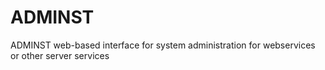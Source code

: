 ADMINST
=======

ADMINST web-based interface for system administration for webservices or other server services
